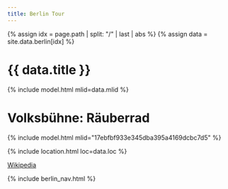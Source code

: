 ```yaml
---
title: Berlin Tour
---
```


{% assign idx = page.path | split: "/" | last | abs %}
{% assign data = site.data.berlin[idx] %}

# {{ data.title }}

{% include model.html mlid=data.mlid %}

# Volksbühne: Räuberrad

{% include model.html mlid="17ebfbf933e345dba395a4169dcbc7d5" %}

{% include location.html loc=data.loc %}

[Wikipedia](https://en.wikipedia.org/wiki/Volksb%C3%BChne)

{% include berlin_nav.html %}
